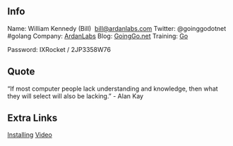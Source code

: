 ## Info
Name:     William Kennedy (Bill)  bill@ardanlabs.com
Twitter:  @goinggodotnet #golang
Company:  [ArdanLabs](https://www.ardanlabs.com)
Blog:     [GoingGo.net](https://goinggo.net)
Training: [Go](http://github.com/ardanlabs/gotraining)

Password: IXRocket / 2JP3358W76

## Quote
“If most computer people lack understanding and knowledge, then what they will select will also be lacking.” - Alan Kay


## Extra Links
 [Installing](https://www.goinggo.net/2016/05/installing-go-and-your-workspace.html)
[Video](http://www.informit.com/store/ultimate-go-programming-livelessons-9780134757483)
